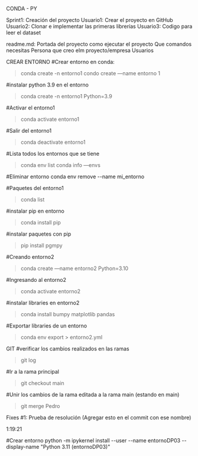CONDA - PY


Sprint1: Creación del proyecto
Usuario1: Crear el proyecto en GitHub
Usuario2: Clonar e implementar las primeras librerías
Usuario3: Codigo para leer el dataset



readme.md: Portada del proyecto como ejecutar el proyecto
Que comandos necesitas
Persona que creo elm proyecto/empresa
Usuarios


CREAR ENTORNO
#Crear entorno en conda:
> conda create -n entorno1
> condo create —name entorno 1

#instalar python 3.9 en el entorno
> conda create -n entorno1 Python=3.9

#Activar el entorno1
> conda activate entorno1

#Salir del entorno1
> conda deactivate entorno1

#Lista todos los entornos que se tiene
> conda env list
> conda info —envs

#Eliminar entorno
conda env remove --name mi_entorno

#Paquetes del entorno1
> conda list

#instalar pip en entorno
> conda install pip

#instalar paquetes con pip
> pip install pgmpy

#Creando entorno2
> conda create —name entorno2 Python=3.10

#Ingresando al entorno2
> conda activate entorno2

#instalar libraries en entorno2
> conda install bumpy matplotlib pandas

#Exportar libraries de un entorno
> conda env export > entorno2.yml

GIT
#verificar los cambios realizados en las ramas
> git log

#Ir a la rama principal
> git checkout main

#Unir los cambios de la rama editada a la rama main (estando en main)
> git merge Pedro

Fixes #1: Prueba de resolución (Agregar esto en el commit con ese nombre)

1:19:21


#Crear entorno python -m ipykernel install --user --name entornoDP03 --display-name "Python 3.11 (entornoDP03)"




